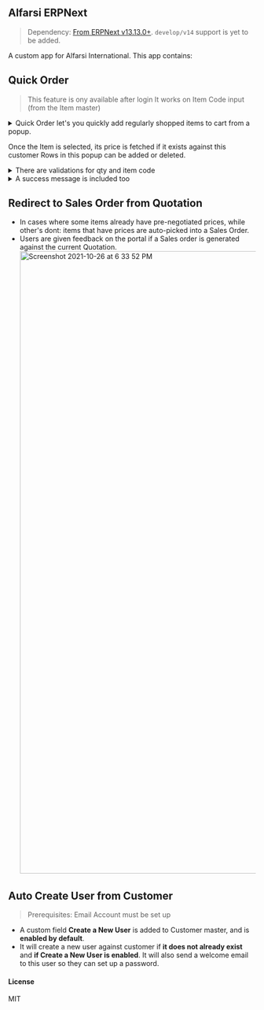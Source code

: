 ## Alfarsi ERPNext
> Dependency: [From ERPNext v13.13.0+](https://github.com/frappe/erpnext/releases/tag/v13.13.0). `develop/v14` support is yet to be added.

A custom app for Alfarsi International. This app contains:

## Quick Order
> This feature is ony available after login
> It works on Item Code input (from the Item master)

<details>
  <summary>Quick Order let's you quickly add regularly shopped items to cart from a popup.</summary>
  
  ![photo_2021-10-26 13 13 53](https://user-images.githubusercontent.com/25857446/138831911-979be837-b84a-4129-9066-5f7f9ff26b5e.jpeg)
</details>

Once the Item is selected, its price is fetched if it exists against this customer
Rows in this popup can be added or deleted.
<details>
  <summary>There are validations for qty and item code</summary>
  <img width="718" alt="Screenshot 2021-10-26 at 1 15 40 PM" src="https://user-images.githubusercontent.com/25857446/138832184-5862f0e3-96c6-487e-b24c-3d54eb1a2da7.png">
</details>

<details>
  <summary>A success message is included too</summary>
  
  ![photo_2021-10-26 13 13 58](https://user-images.githubusercontent.com/25857446/138832259-2780ba9a-dfc8-4e0c-9113-41ee530688b1.jpeg)
</details>

## Redirect to Sales Order from Quotation
- In cases where some items already have pre-negotiated prices, while other's dont: items that have prices are auto-picked into a Sales Order.
- Users are given feedback on the portal if a Sales order is generated against the current Quotation.
  <img width="1265" alt="Screenshot 2021-10-26 at 6 33 52 PM" src="https://user-images.githubusercontent.com/25857446/138888235-e790946e-999b-490f-822d-4d5731a97db8.png">

## Auto Create User from Customer
> Prerequisites: Email Account must be set up

- A custom field **Create a New User** is added to Customer master, and is **enabled by default**.
- It will create a new user against customer if **it does not already exist** and **if Create a New User is enabled**. It will also send a welcome email to this user so they can set up a password.


#### License

MIT
